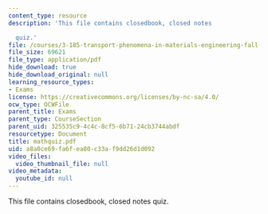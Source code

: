 ```yaml
---
content_type: resource
description: 'This file contains closedbook, closed notes

  quiz.'
file: /courses/3-185-transport-phenomena-in-materials-engineering-fall-2003/a8a0ce69fa6fea80c33af9dd26d1d092_mathquiz.pdf
file_size: 69621
file_type: application/pdf
hide_download: true
hide_download_original: null
learning_resource_types:
- Exams
license: https://creativecommons.org/licenses/by-nc-sa/4.0/
ocw_type: OCWFile
parent_title: Exams
parent_type: CourseSection
parent_uid: 325535c9-4c4c-8cf5-6b71-24cb3744abdf
resourcetype: Document
title: mathquiz.pdf
uid: a8a0ce69-fa6f-ea80-c33a-f9dd26d1d092
video_files:
  video_thumbnail_file: null
video_metadata:
  youtube_id: null
---
```

This file contains closedbook, closed notes
quiz.